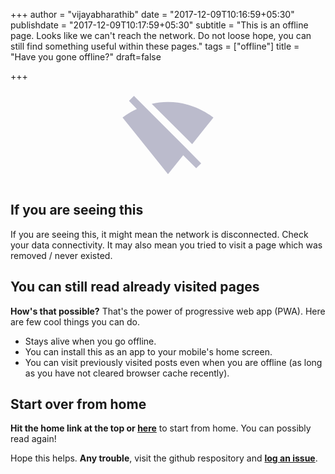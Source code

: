 +++
author = "vijayabharathib"
date = "2017-12-09T10:16:59+05:30"
publishdate = "2017-12-09T10:17:59+05:30"
subtitle = "This is an offline page. Looks like we can't reach the network. Do not loose hope, you can still find something useful within these pages."
tags = ["offline"]
title = "Have you gone offline?"
draft=false

+++

<svg style="position: absolute; width: 0; height: 0; overflow: hidden" version="1.1" xmlns="http://www.w3.org/2000/svg" xmlns:xlink="http://www.w3.org/1999/xlink">
<defs>
<symbol id="icon-signal_wifi_off" viewBox="0 0 24 24">
<title>signal_wifi_off</title>
<path fill="#bbc" d="M3.281 1.453c5.733 5.751 11.507 11.462 17.203 17.25l-1.266 1.266-3.328-3.328-3.891 4.828-11.625-14.484c0.234-0.188 1.5-1.219 3.656-2.203l-2.016-2.063zM23.625 6.984l-5.438 6.797-10.359-10.313c1.266-0.281 2.672-0.469 4.172-0.469 6.703 0 11.156 3.656 11.625 3.984z"></path>
</symbol>
</defs>
</svg>
<p style="text-align: center">
<svg style="margin: 0 auto;" class="icon icon-signal_wifi_off"><use xlink:href="#icon-signal_wifi_off"></use></svg>
</p>

## If you are seeing this

If you are seeing this, it might mean the network is disconnected. Check your data connectivity. It may also mean you tried to visit a page which was removed / never existed.

## You can still read already visited pages

**How's that possible?** That's the power of progressive web app (PWA). Here are few cool things you can do.

* Stays alive when you go offline. 
* You can install this as an app to your mobile's home screen.
* You can visit previously visited posts even when you are offline (as long as you have not cleared browser cache recently).

## Start over from home

**Hit the home link at the top or [here](/)** to start from home. You can possibly read again!

Hope this helps. **Any trouble**, visit the github respository and **[log an issue](https://github.com/pineboat/pineboat.github.io/issues/)**.